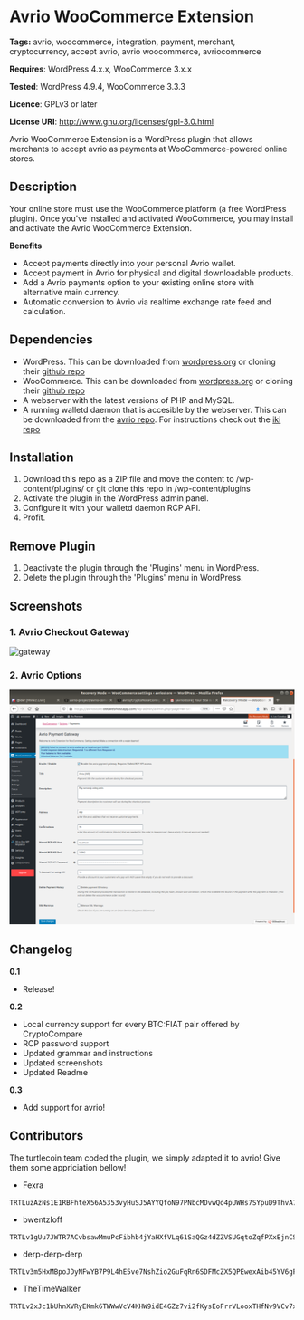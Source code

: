 # Avrio WooCommerce Extension
**Tags:** avrio, woocommerce, integration, payment, merchant, cryptocurrency, accept avrio, avrio woocommerce, avriocommerce

**Requires**: WordPress 4.x.x, WooCommerce 3.x.x

**Tested**: WordPress 4.9.4, WooCommerce 3.3.3

**Licence**: GPLv3 or later

**License URI**: http://www.gnu.org/licenses/gpl-3.0.html
 
Avrio WooCommerce Extension is a WordPress plugin that allows merchants to accept avrio as payments at WooCommerce-powered online stores.

## Description

Your online store must use the WooCommerce platform (a free WordPress plugin).
Once you've installed and activated WooCommerce, you may install and activate the Avrio WooCommerce Extension.

**Benefits**

* Accept payments directly into your personal Avrio wallet.
* Accept payment in Avrio for physical and digital downloadable products.
* Add a Avrio payments option to your existing online store with alternative main currency.
* Automatic conversion to Avrio via realtime exchange rate feed and calculation.

## Dependencies

- WordPress. This can be downloaded from [wordpress.org](https://wordpress.org) or cloning their [github repo](https://github.com/WordPress/WordPress)
- WooCommerce. This can be downloaded from [wordpress.org](https://wordpress.org/plugins/woocommerce/) or cloning their [github repo](https://github.com/woocommerce/woocommerce)
- A webserver with the latest versions of PHP and MySQL.
- A running walletd daemon that is accesible by the webserver. This can be downloaded from the [avrio repo](https://github.com/avrio-project/avrio). For instructions check out the [iki repo](https://github.com/turtlecoin/turtlecoin-wiki/wiki/Getting-Started)


## Installation

1. Download this repo as a ZIP file and move the content to /wp-content/plugins/ or git clone this repo in /wp-content/plugins 
2. Activate the plugin in the WordPress admin panel.
3. Configure it with your walletd daemon RCP API.
4. Profit.

## Remove Plugin

1. Deactivate the plugin through the 'Plugins' menu in WordPress.
2. Delete the plugin through the 'Plugins' menu in WordPress.

## Screenshots

### 1. Avrio Checkout Gateway  
![gateway](https://github.com/avrio-project/avrio-commerce/blob/master/assets/screenshots/gateway.png "Avrio Checkout Gateway")
  
### 2. Avrio Options  
![options](https://github.com/avrio-project/avrio-commerce/blob/master/assets/screenshots/options.png "Avrio Options")

## Changelog

**0.1**
* Release!

**0.2**
* Local currency support for every BTC:FIAT pair offered by CryptoCompare
* RCP password support
* Updated grammar and instructions
* Updated screenshots
* Updated Readme

**0.3**
* Add support for avrio!

## Contributors
The turtlecoin team coded the plugin, we simply adapted it to avrio! Give them some appriciation bellow!
- Fexra
```
TRTLuzAzNs1E1RBFhteX56A5353vyHuSJ5AYYQfoN97PNbcMDvwQo4pUWHs7SYpuD9ThvA7AD3r742kwTmWh5o9WFaB9JXH8evP
```
- bwentzloff
```
TRTLv1gUu7JWTR7ACvbsawMmuPcFibhb4jYaHXfVLq61SaQGz4dZZVSUGqtoZqfPXxEjnCSYHki89Vzgx2GK3hoda3Dy1hpy82K
```
- derp-derp-derp
```
TRTLv3m5HxMBpoJDyNFwYB7P9L4hE5ve7NshZio2GuFqRn6SDFMcZX5QPEwexAib45YV6gFrnEpkABPT8nAdGoqD16Xtv8e2xx7
```
- TheTimeWalker
```
TRTLv2xJc1bUhnXVRyEKmk6TWWwVcV4KHW9idE4GZz7vi2fKysEoFrrVLooxTHfNv9VCv7xyzQyDNjSuxhrEdK2fUdFRD2D3nQY
```

